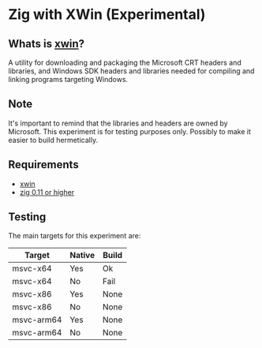 # Zig with XWin (Experimental)

## Whats is [xwin](https://github.com/Jake-Shadle/xwin)?

A utility for downloading and packaging the Microsoft CRT headers and libraries, and Windows SDK headers and libraries needed for compiling and linking programs targeting Windows.

## Note

It's important to remind that the libraries and headers are owned by Microsoft.
This experiment is for testing purposes only. Possibly to make it easier to build hermetically.

## Requirements

- [xwin](https://github.com/Jake-Shadle/xwin)
- [zig 0.11 or higher](https://ziglang.org/download)

## Testing

The main targets for this experiment are:

| Target | Native | Build | 
| --- | --- | --- |
| msvc-x64 | Yes | Ok |
| msvc-x64 | No | Fail |
| msvc-x86 | Yes | None |
| msvc-x86 | No | None |
| msvc-arm64 | Yes | None |
| msvc-arm64 | No | None |